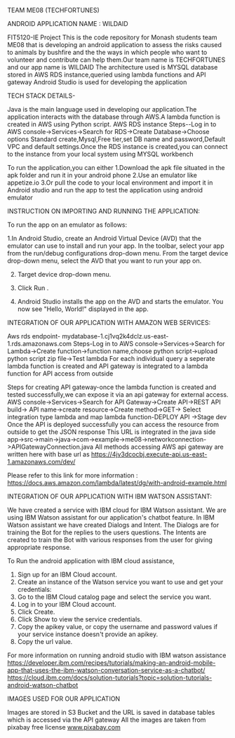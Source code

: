 TEAM ME08 (TECHFORTUNES)

ANDROID APPLICATION NAME : WILDAID

FIT5120-IE Project
This is the code repository for Monash students team ME08 that is developing an android application to assess the risks caused to animals by bushfire and the the ways in which people who want to volunteer and contribute can help them.Our team name is TECHFORTUNES and our app name is WILDAID
The architecture used is MYSQL database stored in AWS RDS instance,queried using lambda functions and API gateway 
Android Studio is used for developing the application

TECH STACK DETAILS-

Java is the main language used in developing our application.The application interacts with the database through AWS.A lambda function is created in AWS using Python script.
AWS RDS instance Steps--Log in to AWS console->Services->Search for RDS->Create Database->Choose options Standard create,Mysql,Free tier,set DB name and password,Default VPC and default settings.Once the RDS instance is created,you can connect to the instance from your local system using MYSQL workbench

To run the application,you can either 
1.Download the apk file situated in the apk folder and run it in your android phone 
2.Use an emulator like appetize.io
3.Or pull the code to your local environment and import it in Android studio and run the app to test the application using android emulator

INSTRUCTION ON IMPORTING AND RUNNING THE APPLICATION:

To run the app on an emulator as follows:

1.In Android Studio, create an Android Virtual Device (AVD) that the emulator can use to install and run your app.
In the toolbar, select your app from the run/debug configurations drop-down menu.
From the target device drop-down menu, select the AVD that you want to run your app on.

2. Target device drop-down menu.

3. Click Run .

4. Android Studio installs the app on the AVD and starts the emulator. You now see "Hello, World!" displayed in the app.


INTEGRATION OF OUR APPLICATION WITH AMAZON WEB SERVICES:

Aws rds endpoint- mydatabase-1.cj1vq2k4dclz.us-east-1.rds.amazonaws.com
Steps-Log in to AWS console->Services->Search for Lambda->Create function->function name,choose python script->upload python script zip file->Test lambda
For each individual query a seperate lambda function is created and API gateway is integrated to a lambda function for API access from outside

Steps for creating API gateway-once the lambda function is created and tested successfully,we can expose it via an api gateway for external access.
AWS console->Services->Search for API Gateway->Create API->REST API build-> API name->create resource->Create method->GET-> Select integration type lambda and map lambda function-DEPLOY API ->Stage dev
Once the API is deployed successfully you can access the resource from outside to get the JSON response
This URL is integrated in the java side app->src->main->java->com->example->me08->networkconnection->APIGatewayConnection.java
All methods accessing AWS api gateway are written here with base url as https://4jv3dcocbj.execute-api.us-east-1.amazonaws.com/dev/

Please refer to this link for more information : https://docs.aws.amazon.com/lambda/latest/dg/with-android-example.html

INTEGRATION OF OUR APPLICATION WITH IBM WATSON ASSISTANT:

We have created a service with IBM cloud for IBM Watson assistant.
We are using IBM Watson assistant for our application's chatbot feature.
In IBM Watson assistant we have created Dialogs and Intent. The Dialogs are for training the Bot for the replies to the users questions. The Intents are created to train the Bot with various responses from the user for giving appropriate response.

To Run the android application with IBM cloud assistance, 

1. Sign up for an IBM Cloud account.
2. Create an instance of the Watson service you want to use and get your credentials:
3. Go to the IBM Cloud catalog page and select the service you want.
4. Log in to your IBM Cloud account.
5. Click Create.
6. Click Show to view the service credentials.
7. Copy the apikey value, or copy the username and password values if your service instance doesn't provide an apikey.
8. Copy the url value.

For more information on running android studio with IBM watson assistance
https://developer.ibm.com/recipes/tutorials/making-an-android-mobile-app-that-uses-the-ibm-watson-conversation-service-as-a-chatbot/
https://cloud.ibm.com/docs/solution-tutorials?topic=solution-tutorials-android-watson-chatbot

IMAGES USED FOR OUR APPLICATION

Images are stored in S3 Bucket and the URL is saved in database tables which is accessed via the API gateway
All the images are taken from pixabay free license
www.pixabay.com


